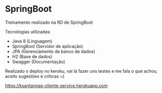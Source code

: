 # SpringBoot
Treinamento realizado na RD de SpringBoot

Tecnologias utilizadas:
- Java 8 (Linguagem)
- SpringBoot (Servidor de aplicação)
- JPA (Gerenciamento de banco de dados)
- H2 (Base de dados)
- Swagger (Documentação)

Realizado o deploy no keroku, vai lá fazer uns testes e me fala o que achou, aceito sugestões e críticas =)

https://ksantannap-cliente-service.herokuapp.com
